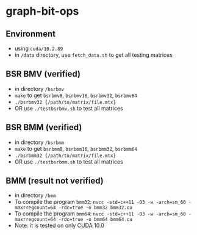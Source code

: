 # graph-bit-ops

## Environment
* using `cuda/10.2.89`
* in `/data` directory, use `fetch_data.sh` to get all testing matrices

## BSR BMV (verified)
* in directory `/bsrbmv`
* `make` to get `bsrbmv8`, `bsrbmv16`, `bsrbmv32`, `bsrbmv64`
* `./bsrbmv32 {/path/to/matrix/file.mtx}`
* OR use `./testbsrbmv.sh` to test all matrices

## BSR BMM (verified)
* in directory `/bsrbmm`
* `make` to get `bsrbmm8`, `bsrbmm16`, `bsrbmm32`, `bsrbmm64`
* `./bsrbmm32 {/path/to/matrix/file.mtx}`
* OR use `./testbsrbmm.sh` to test all matrices

## BMM (result not verified)
* in directory `/bmm`
* To compile the program `bmm32`: `nvcc -std=c++11 -O3 -w -arch=sm_60 -maxrregcount=64 -rdc=true -o bmm32 bmm32.cu`
* To compile the program `bmm64`: `nvcc -std=c++11 -O3 -w -arch=sm_60 -maxrregcount=64 -rdc=true -o bmm64 bmm64.cu`
* Note: it is tested on only CUDA 10.0